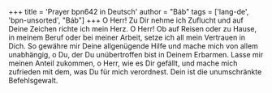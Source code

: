 +++
title = 'Prayer bpn642 in Deutsch'
author = "Báb"
tags = ['lang-de', 'bpn-unsorted', "Báb"]
+++
O Herr! Zu Dir nehme ich Zuflucht und auf Deine Zeichen richte ich mein Herz.
O Herr! Ob auf Reisen oder zu Hause, in meinem Beruf oder bei meiner Arbeit, setze ich all mein Vertrauen in Dich.
So gewähre mir Deine allgenügende Hilfe und mache mich von allem unabhängig, o Du, der Du unübertroffen bist in Deinem Erbarmen.
Lasse mir meinen Anteil zukommen, o Herr, wie es Dir gefällt, und mache mich zufrieden mit dem, was Du für mich verordnest.
Dein ist die unumschränkte Befehlsgewalt.
